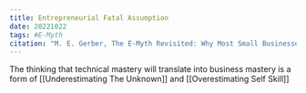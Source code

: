 ```yaml
---
title: Entrepreneurial Fatal Assumption
date: 20221022
tags: #E-Myth
citation: "M. E. Gerber, The E-Myth Revisited: Why Most Small Businesses Don’t Work and What to Do About It. Harper Collins, 2009."
---
```


The thinking that technical mastery will translate into business mastery is a form of [[Underestimating The Unknown]] and [[Overestimating Self Skill]]